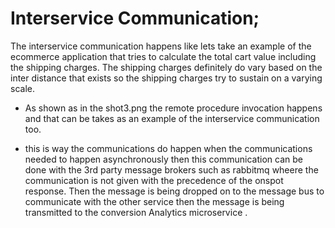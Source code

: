 # Interservice Communication;
   The interservice communication happens like lets take an example of the ecommerce application that tries to calculate the total cart value including the shipping charges. The shipping charges definitely do vary based on the inter distance that exists so the shipping charges try to sustain on a varying scale.

* As shown as in the shot3.png the remote procedure invocation happens and that can be takes as an example of the interservice communication too. 


* this is way the communications do happen when the communications needed to happen asynchronously then this communication can be done with the 3rd party message brokers such as rabbitmq wheere the communication is not given with the precedence of the onspot response. Then the message is being dropped on to the message bus to communicate with the other service then the message is being transmitted to the conversion Analytics microservice .

